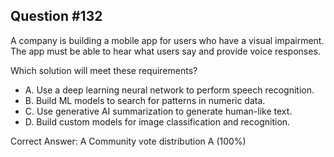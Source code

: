 ## Question #132

A company is building a mobile app for users who have a visual impairment. The app must be able to hear what users say and provide voice responses.

Which solution will meet these requirements?

- A. Use a deep learning neural network to perform speech recognition.
- B. Build ML models to search for patterns in numeric data.
- C. Use generative AI summarization to generate human-like text.
- D. Build custom models for image classification and recognition. 

Correct Answer: 
A Community vote distribution A (100%)